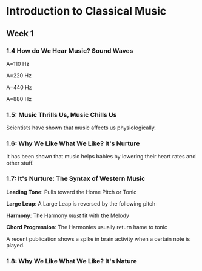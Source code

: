 # Introduction to Classical Music

## Week 1

### 1.4 How do We Hear Music? Sound Waves

A=110 Hz

A=220 Hz

A=440 Hz

A=880 Hz

### 1.5: Music Thrills Us, Music Chills Us

Scientists have shown that music affects us physiologically.

### 1.6: Why We Like What We Like? It's Nurture

It has been shown that music helps babies by lowering their heart rates and other stuff.

### 1.7: It's Nurture: The Syntax of Western Music

**Leading Tone**: Pulls toward the Home Pitch or Tonic

**Large Leap**: A Large Leap is reversed by the following pitch

**Harmony**: The Harmony *must* fit with the Melody

**Chord Progression**: The Harmonies usually return hame to tonic

A recent publication shows a spike in brain activity when a certain note is played.

### 1.8: Why We Like What We Like? It's Nature

